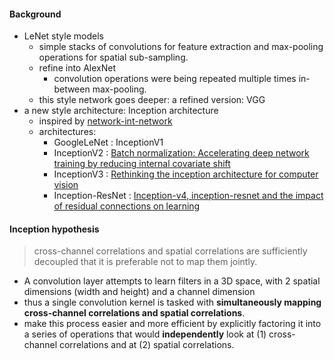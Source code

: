#### Background

- LeNet style models
    - simple stacks of convolutions for feature extraction and max-pooling operations for spatial sub-sampling.
    - refine into AlexNet
        - convolution operations were being repeated multiple times in-between max-pooling.
    - this style network goes deeper: a refined version: VGG
- a new style architecture: Inception architecture
    - inspired by [network-int-network](https://arxiv.org/abs/1312.4400)
    - architectures:
        - GoogleLeNet : InceptionV1
        - InceptionV2 : [Batch normalization: Accelerating
deep network training by reducing internal covariate shift](https://arxiv.org/abs/1502.03167)
        - InceptionV3 : [Rethinking the inception architecture for computer vision](https://arxiv.org/abs/1512.00567)
        - Inception-ResNet : [Inception-v4,
inception-resnet and the impact of residual connections on
learning](https://arxiv.org/abs/1602.07261)

#### Inception hypothesis

>cross-channel correlations and spatial correlations are sufficiently decoupled that it is
preferable not to map them jointly.

- A convolution layer attempts to learn filters in a 3D space, with 2 spatial dimensions (width and height) and a channel dimension
- thus a single convolution kernel is tasked with **simultaneously mapping cross-channel correlations and spatial correlations**.
- make this process easier and more efficient by explicitly factoring it into a series of operations that would **independently** look at (1) cross-channel correlations and at (2) spatial correlations.
